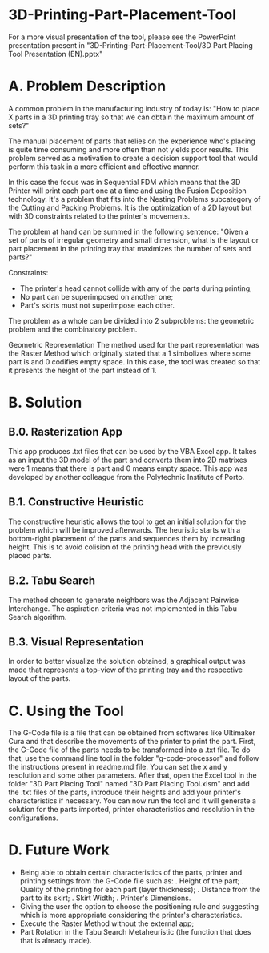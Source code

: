 # 3D-Printing-Part-Placement-Tool
For a more visual presentation of the tool, please see the PowerPoint presentation present in "3D-Printing-Part-Placement-Tool/3D Part Placing Tool Presentation (EN).pptx"

# A. Problem Description
A common problem in the manufacturing industry of today is: 
"How to place X parts in a 3D printing tray so that we can obtain the maximum amount of sets?"

The manual placement of parts that relies on the experience who's placing is quite time consuming and more often than not yields poor results. This problem served as a motivation to create a decision support tool that would perform this task in a more efficient and effective manner.

In this case the focus was in Sequential FDM which means that the 3D Printer will print each part one at a time and using the Fusion Deposition technology. It's a problem that fits into the Nesting Problems subcategory of the Cutting and Packing Problems. It is the optimization of a 2D layout but with 3D constraints related to the printer's movements.

The problem at hand can be summed in the following sentence: 
"Given a set of parts of irregular geometry and small dimension, what is the layout or part placement in the printing tray that maximizes the number of sets and parts?"

Constraints:
  * The printer's head cannot collide with any of the parts during printing;
  * No part can be superimposed on another one;
  * Part's skirts must not superimpose each other.

The problem as a whole can be divided into 2 subproblems: the geometric problem and the combinatory problem.

Geometric Representation
  The method used for the part representation was the Raster Method which originally stated that a 1 simbolizes where some part is and 0 codifies empty space.
  In this case, the tool was created so that it presents the height of the part instead of 1.
  
# B. Solution

  ## B.0. Rasterization App
  This app produces .txt files that can be used by the VBA Excel app. It takes as an input the 3D model of the part and converts them into 2D matrixes were 1 means that there is part and 0 means empty space. This app was developed by another colleague from the Polytechnic Institute of Porto.
  
  ## B.1. Constructive Heuristic
  The constructive heuristic allows the tool to get an initial solution for the problem which will be improved afterwards. The heuristic starts with a bottom-right placement of the parts and sequences them by increading height. This is to avoid colision of the printing head with the previously placed parts.
  
  ## B.2. Tabu Search
  The method chosen to generate neighbors was the Adjacent Pairwise Interchange. The aspiration criteria was not implemented in this Tabu Search algorithm.
  
  ## B.3. Visual Representation
  In order to better visualize the solution obtained, a graphical output was made that represents a top-view of the printing tray and the respective layout of the parts.
 
# C. Using the Tool
  The G-Code file is a file that can be obtained from softwares like Ultimaker Cura and that describe the movements of the printer to print the part.
  First, the G-Code file of the parts needs to be transformed into a .txt file. To do that, use the command line tool in the folder "g-code-processor" and follow the instructions present in readme.md file. You can set the x and y resolution and some other parameters.
  After that, open the Excel tool in the folder "3D Part Placing Tool" named "3D Part Placing Tool.xlsm" and add the .txt files of the parts, introduce their heights and add your printer's characteristics if necessary. You can now run the tool and it will generate a solution for the parts imported, printer characteristics and resolution in the configurations.
  
# D. Future Work
  - Being able to obtain certain characteristics of the parts, printer and printing settings from the G-Code file such as:
      . Height of the part;
      . Quality of the printing for each part (layer thickness);
      . Distance from the part to its skirt;
      . Skirt Width;
      . Printer's Dimensions.
  - Giving the user the option to choose the positioning rule and suggesting which is more appropriate considering the printer's characteristics.
  - Execute the Raster Method without the external app;
  - Part Rotation in the Tabu Search Metaheuristic (the function that does that is already made).
